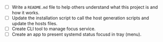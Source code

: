 - [ ] Write a `README.md` file to help others understand what this project is and how it works.
- [ ] Update the installation script to call the host generation scripts and update the hosts files.
- [ ] Create CLI tool to manage focus service.
- [ ] Create an app to present systemd status focusd in tray (menu).